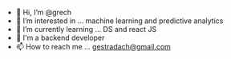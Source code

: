 - 👋 Hi, I’m @grech
- 👀 I’m interested in ... machine learning  and  predictive analytics
- 🌱 I’m currently learning ... DS and react JS
- 🦾 I'm a backend developer 
- 📫 How to reach me ... gestradach@gmail.com

<!---
grech/grech is a ✨ special ✨ repository because its `README.md` (this file) appears on your GitHub profile.
You can click the Preview link to take a look at your changes.
--->
